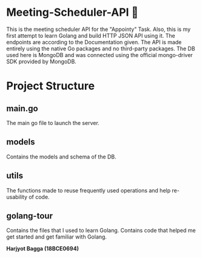 # Meeting-Scheduler-API 🤝

This is the meeting scheduler API for the "Appointy" Task. Also, this is my first attempt to learn Golang and build HTTP JSON API using it. The endpoints are according to the Documentation given. The API is made entirely using the native Go packages and no third-party packages. The DB used here is MongoDB and was connected using the official mongo-driver SDK provided by MongoDB.

# Project Structure

## main.go

The main go file to launch the server.

## models

Contains the models and schema of the DB.

## utils

The functions made to reuse frequently used operations and help re-usability of code.

## golang-tour

Contains the files that I used to learn Golang. Contains code that helped me get started and get familiar with Golang.

**Harjyot Bagga (18BCE0694)**